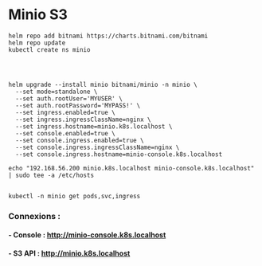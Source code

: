 # Minio S3

```
helm repo add bitnami https://charts.bitnami.com/bitnami
helm repo update
kubectl create ns minio




helm upgrade --install minio bitnami/minio -n minio \
  --set mode=standalone \
  --set auth.rootUser='MYUSER' \
  --set auth.rootPassword='MYPASS!' \
  --set ingress.enabled=true \
  --set ingress.ingressClassName=nginx \
  --set ingress.hostname=minio.k8s.localhost \
  --set console.enabled=true \
  --set console.ingress.enabled=true \
  --set console.ingress.ingressClassName=nginx \
  --set console.ingress.hostname=minio-console.k8s.localhost
```


```
echo "192.168.56.200 minio.k8s.localhost minio-console.k8s.localhost" | sudo tee -a /etc/hosts


kubectl -n minio get pods,svc,ingress
```


### Connexions :
####  - Console :    http://minio-console.k8s.localhost
####  - S3 API :     http://minio.k8s.localhost
